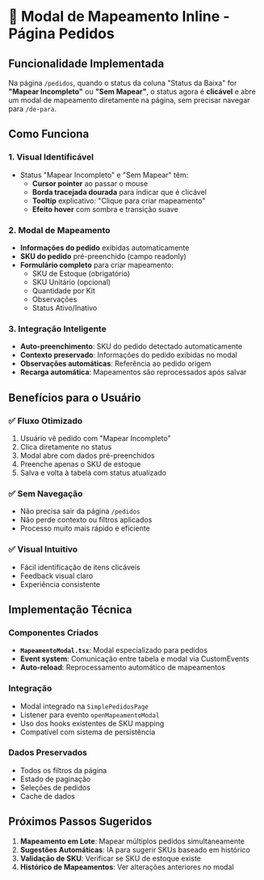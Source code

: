# 🔗 Modal de Mapeamento Inline - Página Pedidos

## Funcionalidade Implementada

Na página `/pedidos`, quando o status da coluna "Status da Baixa" for **"Mapear Incompleto"** ou **"Sem Mapear"**, o status agora é **clicável** e abre um modal de mapeamento diretamente na página, sem precisar navegar para `/de-para`.

## Como Funciona

### 1. **Visual Identificável**
- Status "Mapear Incompleto" e "Sem Mapear" têm:
  - **Cursor pointer** ao passar o mouse
  - **Borda tracejada dourada** para indicar que é clicável
  - **Tooltip** explicativo: "Clique para criar mapeamento"
  - **Efeito hover** com sombra e transição suave

### 2. **Modal de Mapeamento**
- **Informações do pedido** exibidas automaticamente
- **SKU do pedido** pré-preenchido (campo readonly)
- **Formulário completo** para criar mapeamento:
  - SKU de Estoque (obrigatório)
  - SKU Unitário (opcional)
  - Quantidade por Kit
  - Observações
  - Status Ativo/Inativo

### 3. **Integração Inteligente**
- **Auto-preenchimento**: SKU do pedido detectado automaticamente
- **Contexto preservado**: Informações do pedido exibidas no modal
- **Observações automáticas**: Referência ao pedido origem
- **Recarga automática**: Mapeamentos são reprocessados após salvar

## Benefícios para o Usuário

### ✅ **Fluxo Otimizado**
1. Usuário vê pedido com "Mapear Incompleto"
2. Clica diretamente no status
3. Modal abre com dados pré-preenchidos
4. Preenche apenas o SKU de estoque
5. Salva e volta à tabela com status atualizado

### ✅ **Sem Navegação**
- Não precisa sair da página `/pedidos`
- Não perde contexto ou filtros aplicados
- Processo muito mais rápido e eficiente

### ✅ **Visual Intuitivo**
- Fácil identificação de itens clicáveis
- Feedback visual claro
- Experiência consistente

## Implementação Técnica

### Componentes Criados
- **`MapeamentoModal.tsx`**: Modal especializado para pedidos
- **Event system**: Comunicação entre tabela e modal via CustomEvents
- **Auto-reload**: Reprocessamento automático de mapeamentos

### Integração
- Modal integrado na `SimplePedidosPage`
- Listener para evento `openMapeamentoModal`
- Uso dos hooks existentes de SKU mapping
- Compatível com sistema de persistência

### Dados Preservados
- Todos os filtros da página
- Estado de paginação
- Seleções de pedidos
- Cache de dados

## Próximos Passos Sugeridos

1. **Mapeamento em Lote**: Mapear múltiplos pedidos simultaneamente
2. **Sugestões Automáticas**: IA para sugerir SKUs baseado em histórico
3. **Validação de SKU**: Verificar se SKU de estoque existe
4. **Histórico de Mapeamentos**: Ver alterações anteriores no modal